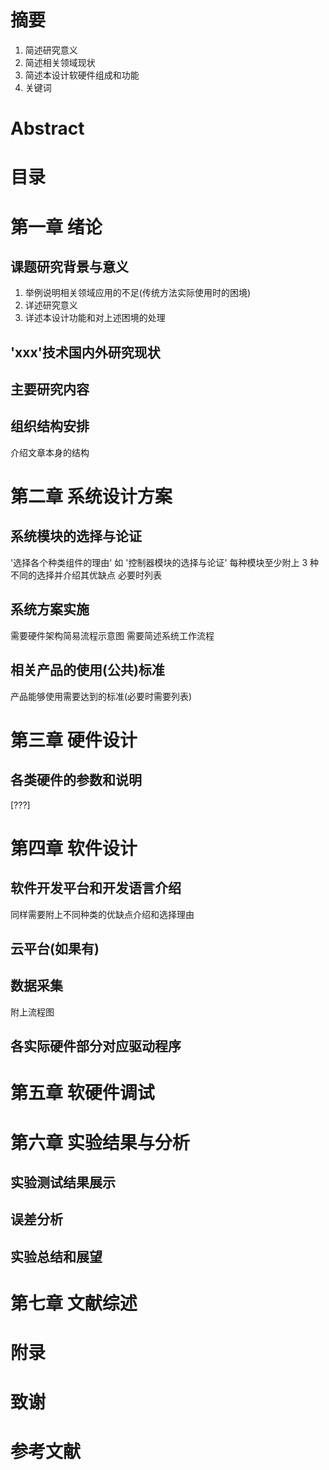 # 摘要
1.  简述研究意义
2.  简述相关领域现状
3.  简述本设计软硬件组成和功能
4.  关键词
# Abstract
# 目录
# 第一章 绪论
## 课题研究背景与意义
1.  举例说明相关领域应用的不足(传统方法实际使用时的困境)
2.  详述研究意义
3.  详述本设计功能和对上述困境的处理
## 'xxx'技术国内外研究现状
## 主要研究内容
## 组织结构安排
介绍文章本身的结构
# 第二章 系统设计方案
## 系统模块的选择与论证
'选择各个种类组件的理由'
如 '控制器模块的选择与论证'
每种模块至少附上 3 种不同的选择并介绍其优缺点
必要时列表
## 系统方案实施
需要硬件架构简易流程示意图
需要简述系统工作流程
## 相关产品的使用(公共)标准
产品能够使用需要达到的标准(必要时需要列表)
# 第三章 硬件设计
## 各类硬件的参数和说明
[???]
# 第四章 软件设计
## 软件开发平台和开发语言介绍
同样需要附上不同种类的优缺点介绍和选择理由
## 云平台(如果有)
## 数据采集
附上流程图
## 各实际硬件部分对应驱动程序
# 第五章 软硬件调试
# 第六章 实验结果与分析
## 实验测试结果展示
## 误差分析
## 实验总结和展望
# 第七章 文献综述
# 附录
# 致谢
# 参考文献
